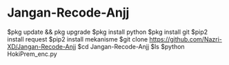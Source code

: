 # Jangan-Recode-Anjj
$pkg update && pkg upgrade
$pkg install python
$pkg install git
$pip2 install request
$pip2 install mekanisme
$git clone https://github.com/Nazri-XD/Jangan-Recode-Anjj
$cd Jangan-Recode-Anjj
$ls
$python HokiPrem_enc.py
